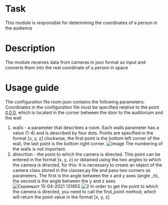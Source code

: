 # Task
This module is responsible for determining the coordinates of a person in the audience
# Description
The module receives data from cameras in json format as input and converts them into the real coordinate of a person in space
# Usage guide
The configuration file room.json contains the following parameters:
Сoordinates in the configuration file must be specified relative to the point [0,0,0](start_point), which is located in the corner between the door to the auditorium and the wall
1) walls - a parameter that describes a room. Each walls parameter has a value (1-4) and is described by four dots. Points are specified in the format [x, y, z] clockwise, the first point is the bottom left corner of the wall, the last point is the bottom right corner.
![image](https://user-images.githubusercontent.com/56771735/114852858-d87edc00-9deb-11eb-81ef-c1c2fa27bc7f.png)
The numbering of the walls is not important. 
2) direcrtion - the point to which the camera is directed. This point can be entered in the format [x, y, z] or obtained using the two angles to which the camera is directed, for this:
It is necessary to create an object of the camera class stored in the classes.py file and pass two corners as parameters. The first is the angle between the x and y axes (angle _h), the second is the angle between the y and z axes
![Скриншот 15-04-2021 131955](https://user-images.githubusercontent.com/56771735/114854531-96569a00-9ded-11eb-8435-913f831abb80.png)
![2](https://user-images.githubusercontent.com/56771735/114854538-98205d80-9ded-11eb-896c-0c9a565853bf.png)
In order to get the point to which the camera is directed, you need to call the find_point method, which will return the point value in the format [x, y, z]
